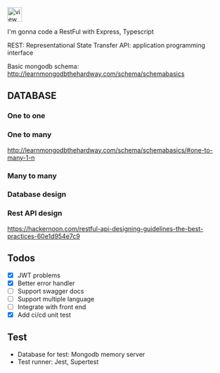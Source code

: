 <!-- View Source Button --><a href="https://glitch.com/edit/#!/tranlehaiquan-nodejs-api-realworld">  <img src="https://cdn.glitch.com/2bdfb3f8-05ef-4035-a06e-2043962a3a13%2Fview-source%402x.png?1513093958802" alt="view source" height="33"></a>
I'm gonna code a RestFul with Express, Typescript

REST: Representational State Transfer
API: application programming interface
 
Basic mongodb schema: http://learnmongodbthehardway.com/schema/schemabasics

## DATABASE

### One to one
### One to many
http://learnmongodbthehardway.com/schema/schemabasics/#one-to-many-1-n

### Many to many

### Database design

### Rest API design
https://hackernoon.com/restful-api-designing-guidelines-the-best-practices-60e1d954e7c9


## Todos

- [x] JWT problems
- [x] Better error handler
- [ ] Support swagger docs
- [ ] Support multiple language
- [ ] Integrate with front end
- [x] Add ci/cd unit test

## Test

- Database for test: Mongodb memory server
- Test runner: Jest, Supertest
